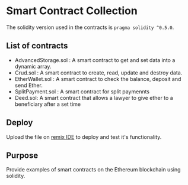 # Smart Contract Collection

The solidity version used in the contracts is `pragma solidity ^0.5.0`.

## List of contracts

-   AdvancedStorage.sol : A smart contract to get and set data into a dynamic array.
-   Crud.sol : A smart contract to create, read, update and destroy data.
-   EtherWallet.sol : A smart contract to check the balance, deposit and send Ether.
-   SplitPayment.sol : A smart contract for split paymennts
-	Deed.sol: A smart contract that allows a lawyer to give ether to a beneficiary after a set time

## Deploy

Upload the file on [remix IDE](https://remix.ethereum.org/#optimize=false&version=soljson-v0.5.1+commit.c8a2cb62.js) to deploy and test it's functionality.

## Purpose

Provide examples of smart contracts on the Ethereum blockchain using solidity.
